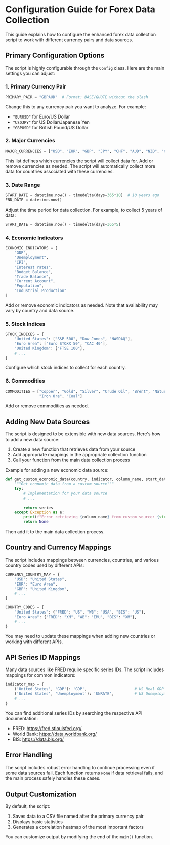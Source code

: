 # Configuration Guide for Forex Data Collection

This guide explains how to configure the enhanced forex data collection script to work with different currency pairs and data sources.

## Primary Configuration Options

The script is highly configurable through the `Config` class. Here are the main settings you can adjust:

### 1. Primary Currency Pair

```python
PRIMARY_PAIR = "GBPAUD"  # Format: BASE/QUOTE without the slash
```

Change this to any currency pair you want to analyze. For example:
- `"EURUSD"` for Euro/US Dollar
- `"USDJPY"` for US Dollar/Japanese Yen
- `"GBPUSD"` for British Pound/US Dollar

### 2. Major Currencies

```python
MAJOR_CURRENCIES = ["USD", "EUR", "GBP", "JPY", "CHF", "AUD", "NZD", "CAD"]
```

This list defines which currencies the script will collect data for. Add or remove currencies as needed. The script will automatically collect more data for countries associated with these currencies.

### 3. Date Range

```python
START_DATE = datetime.now() - timedelta(days=365*10)  # 10 years ago
END_DATE = datetime.now()
```

Adjust the time period for data collection. For example, to collect 5 years of data:
```python
START_DATE = datetime.now() - timedelta(days=365*5)
```

### 4. Economic Indicators

```python
ECONOMIC_INDICATORS = [
    "GDP", 
    "Unemployment", 
    "CPI", 
    "Interest rates", 
    "Budget Balance", 
    "Trade Balance", 
    "Current Account",
    "Population",
    "Industrial Production"
]
```

Add or remove economic indicators as needed. Note that availability may vary by country and data source.

### 5. Stock Indices

```python
STOCK_INDICES = {
    "United States": ["S&P 500", "Dow Jones", "NASDAQ"],
    "Euro Area": ["Euro STOXX 50", "CAC 40"],
    "United Kingdom": ["FTSE 100"],
    # ...
}
```

Configure which stock indices to collect for each country.

### 6. Commodities

```python
COMMODITIES = ["Copper", "Gold", "Silver", "Crude Oil", "Brent", "Natural Gas", 
               "Iron Ore", "Coal"]
```

Add or remove commodities as needed.

## Adding New Data Sources

The script is designed to be extensible with new data sources. Here's how to add a new data source:

1. Create a new function that retrieves data from your source
2. Add appropriate mappings in the appropriate collection function
3. Call your function from the main data collection process

Example for adding a new economic data source:

```python
def get_custom_economic_data(country, indicator, column_name, start_date, end_date):
    """Get economic data from a custom source"""
    try:
        # Implementation for your data source
        # ...
        
        return series
    except Exception as e:
        print(f"Error retrieving {column_name} from custom source: {str(e)}")
        return None
```

Then add it to the main data collection process.

## Country and Currency Mappings

The script includes mappings between currencies, countries, and various country codes used by different APIs:

```python
CURRENCY_COUNTRY_MAP = {
    "USD": "United States",
    "EUR": "Euro Area",
    "GBP": "United Kingdom",
    # ...
}

COUNTRY_CODES = {
    "United States": {"FRED": "US", "WB": "USA", "BIS": "US"},
    "Euro Area": {"FRED": "XM", "WB": "EMU", "BIS": "XM"},
    # ...
}
```

You may need to update these mappings when adding new countries or working with different APIs.

## API Series ID Mappings

Many data sources like FRED require specific series IDs. The script includes mappings for common indicators:

```python
indicator_map = {
    ('United States', 'GDP'): 'GDP',                     # US Real GDP
    ('United States', 'Unemployment'): 'UNRATE',         # US Unemployment Rate
    # ...
}
```

You can find additional series IDs by searching the respective API documentation:

- FRED: https://fred.stlouisfed.org/
- World Bank: https://data.worldbank.org/
- BIS: https://data.bis.org/

## Error Handling

The script includes robust error handling to continue processing even if some data sources fail. Each function returns `None` if data retrieval fails, and the main process safely handles these cases.

## Output Customization

By default, the script:
1. Saves data to a CSV file named after the primary currency pair
2. Displays basic statistics
3. Generates a correlation heatmap of the most important factors

You can customize output by modifying the end of the `main()` function.
